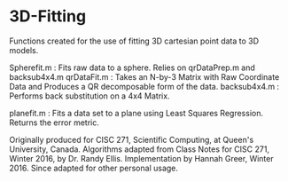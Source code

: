 # 3D-Fitting
Functions created for the use of fitting 3D cartesian point data to 3D models. 

Spherefit.m : Fits raw data to a sphere. Relies on qrDataPrep.m and backsub4x4.m
qrDataFit.m : Takes an N-by-3 Matrix with Raw Coordinate Data and Produces a QR decomposable form of the data. 
backsub4x4.m : Performs back substitution on a 4x4 Matrix. 

planefit.m : Fits a data set to a plane using Least Squares Regression. Returns the error metric.

Originally produced for CISC 271, Scientific Computing, at Queen's University, Canada. Algorithms adapted from Class Notes for 
CISC 271, Winter 2016, by Dr. Randy Ellis. Implementation by Hannah Greer, Winter 2016. 
Since adapted for other personal usage. 
